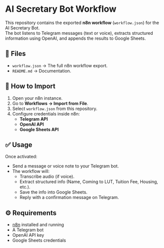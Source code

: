 # AI Secretary Bot Workflow

This repository contains the exported **n8n workflow** (`workflow.json`) for the AI Secretary Bot.  
The bot listens to Telegram messages (text or voice), extracts structured information using OpenAI, and appends the results to Google Sheets.

## 📂 Files
- `workflow.json` → The full n8n workflow export.
- `README.md` → Documentation.

## 🚀 How to Import
1. Open your n8n instance.
2. Go to **Workflows → Import from File**.
3. Select `workflow.json` from this repository.
4. Configure credentials inside n8n:
   - **Telegram API**
   - **OpenAI API**
   - **Google Sheets API**

## ✅ Usage
Once activated:
- Send a message or voice note to your Telegram bot.
- The workflow will:
  - Transcribe audio (if voice).
  - Extract structured info (Name, Coming to LUT, Tuition Fee, Housing, etc.).
  - Save the info into Google Sheets.
  - Reply with a confirmation message on Telegram.

## ⚙️ Requirements
- [n8n](https://n8n.io/) installed and running
- A Telegram bot
- OpenAI API key
- Google Sheets credentials